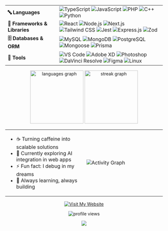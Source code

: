 <table>
  <tr>
    <td><b>🔤 Languages</b></td>
    <td>
      <img src="https://img.shields.io/badge/-TypeScript-3178C6?logo=typescript&logoColor=white&style=for-the-badge" alt="TypeScript" />
      <img src="https://img.shields.io/badge/-JavaScript-F7DF1E?logo=javascript&logoColor=black&style=for-the-badge" alt="JavaScript" />
      <img src="https://img.shields.io/badge/-PHP-777BB4?logo=php&logoColor=white&style=for-the-badge" alt="PHP" />
      <img src="https://img.shields.io/badge/-C++-00599C?logo=cplusplus&logoColor=white&style=for-the-badge" alt="C++" />
      <img src="https://img.shields.io/badge/-Python-3776AB?logo=python&logoColor=white&style=for-the-badge" alt="Python" />
    </td>
  </tr>
  <tr>
    <td><b>🧰 Frameworks & Libraries</b></td>
    <td>
      <img src="https://img.shields.io/badge/-React-61DAFB?logo=react&logoColor=black&style=for-the-badge" alt="React" />
      <img src="https://img.shields.io/badge/-Node.js-339933?logo=node.js&logoColor=white&style=for-the-badge" alt="Node.js" />
      <img src="https://img.shields.io/badge/-Next.js-000000?logo=next.js&logoColor=white&style=for-the-badge" alt="Next.js" />
      <img src="https://img.shields.io/badge/-TailwindCSS-06B6D4?logo=tailwindcss&logoColor=white&style=for-the-badge" alt="Tailwind CSS" />
      <img src="https://img.shields.io/badge/-Jest-C21325?logo=jest&logoColor=white&style=for-the-badge" alt="Jest" />
      <img src="https://img.shields.io/badge/-Express.js-000000?logo=express&logoColor=white&style=for-the-badge" alt="Express.js" />
      <img src="https://img.shields.io/badge/-Zod-3178C6?logoColor=white&style=for-the-badge" alt="Zod" />
    </td>
  </tr>
  <tr>
    <td><b>🗄️ Databases & ORM</b></td>
    <td>
      <img src="https://img.shields.io/badge/-MySQL-4479A1?logo=mysql&logoColor=white&style=for-the-badge" alt="MySQL" />
      <img src="https://img.shields.io/badge/-MongoDB-47A248?logo=mongodb&logoColor=white&style=for-the-badge" alt="MongoDB" />
      <img src="https://img.shields.io/badge/-PostgreSQL-4169E1?logo=postgresql&logoColor=white&style=for-the-badge" alt="PostgreSQL" />
      <img src="https://img.shields.io/badge/-Mongoose-880E4F?logo=mongoose&logoColor=white&style=for-the-badge" alt="Mongoose" />
      <img src="https://img.shields.io/badge/-Prisma-2D3748?logo=prisma&logoColor=white&style=for-the-badge" alt="Prisma" />
    </td>
  </tr>
  <tr>
    <td><b>🔧 Tools</b></td>
    <td>
      <img src="https://img.shields.io/badge/-VSCode-007ACC?logo=visualstudiocode&logoColor=white&style=for-the-badge" alt="VS Code" />
      <img src="https://img.shields.io/badge/-AdobeXD-FF61F6?logo=adobexd&logoColor=white&style=for-the-badge" alt="Adobe XD" />
      <img src="https://img.shields.io/badge/-Photoshop-31A8FF?logo=adobephotoshop&logoColor=white&style=for-the-badge" alt="Photoshop" />
      <img src="https://img.shields.io/badge/-DaVinciResolve-F2A900?logo=blackmagicdesign&logoColor=black&style=for-the-badge" alt="DaVinci Resolve" />
      <img src="https://img.shields.io/badge/-Figma-F24E1E?logo=figma&logoColor=white&style=for-the-badge" alt="Figma" />
      <img src="https://img.shields.io/badge/-Linux-FCC624?logo=linux&logoColor=black&style=for-the-badge" alt="Linux" />
    </td>
  </tr>
</table>

<div align="center">
  <img src="https://github-readme-stats.vercel.app/api/top-langs?username=flawlessnitin&locale=en&hide_title=true&layout=compact&card_width=320&langs_count=6&theme=radical&hide_border=true&bg_color=0D1117" height="170" alt="languages graph" />
  <img src="https://github-readme-streak-stats.herokuapp.com/?user=flawlessnitin&theme=radical&hide_border=true&background=0D1117" height="170" alt="streak graph" />
</div>
<div align="center">
  <table>
    <tr>
      <td width="50%">
        <ul>
          <li>☕ Turning caffeine into scalable solutions</li>
          <li>🌱 Currently exploring AI integration in web apps</li>
          <li>⚡ Fun fact: I debug in my dreams</li>
          <li>🚀 Always learning, always building</li>
        </ul>
      </td>
      <td width="50%">
        <img src="https://github-readme-activity-graph.vercel.app/graph?username=flawlessnitin&bg_color=0D1117&color=5BCDEC&line=5BCDEC&point=FFFFFF&hide_border=true" alt="Activity Graph" />
      </td>
    </tr>
  </table>
</div>

<div align="center">
  <a href="https://www.flawlessnitin.live" target="_blank">
    <img src="https://img.shields.io/badge/Let's_Connect-Visit_My_Website-blue?style=for-the-badge&logo=web&logoColor=white" alt="Visit My Website" />
  </a>
</div>

<p align="center">
  <img src="https://komarev.com/ghpvc/?username=flawlessnitin&label=Profile%20views&color=0e75b6&style=flat" alt="profile views" />
</p>

<p align="center">
  <img src="https://capsule-render.vercel.app/api?type=waving&color=gradient&height=100&section=footer" />
</p>
